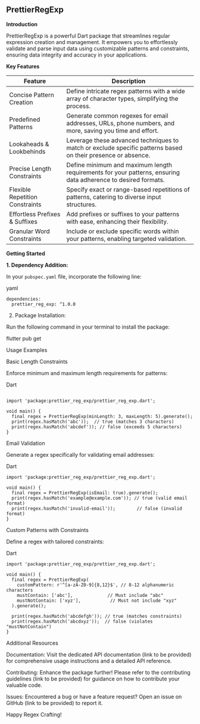 ## PrettierRegExp

**Introduction**

PrettierRegExp is a powerful Dart package that streamlines regular expression creation and management. It empowers you to effortlessly validate and parse input data using customizable patterns and constraints, ensuring data integrity and accuracy in your applications.

**Key Features**

| Feature | Description |
|---|---|
| Concise Pattern Creation | Define intricate regex patterns with a wide array of character types, simplifying the process. |
| Predefined Patterns | Generate common regexes for email addresses, URLs, phone numbers, and more, saving you time and effort. |
| Lookaheads & Lookbehinds | Leverage these advanced techniques to match or exclude specific patterns based on their presence or absence. |
| Precise Length Constraints | Define minimum and maximum length requirements for your patterns, ensuring data adherence to desired formats. |
| Flexible Repetition Constraints | Specify exact or range-based repetitions of patterns, catering to diverse input structures. |
| Effortless Prefixes & Suffixes | Add prefixes or suffixes to your patterns with ease, enhancing their flexibility. |
| Granular Word Constraints | Include or exclude specific words within your patterns, enabling targeted validation. |

**Getting Started**

**1. Dependency Addition:**

In your `pubspec.yaml` file, incorporate the following line:

yaml
```
dependencies:
  prettier_reg_exp: ^1.0.0
 ```

2. Package Installation:

Run the following command in your terminal to install the package:

flutter pub get

Usage Examples

Basic Length Constraints

Enforce minimum and maximum length requirements for patterns:

Dart
```

import 'package:prettier_reg_exp/prettier_reg_exp.dart';

void main() {
  final regex = PrettierRegExp(minLength: 3, maxLength: 5).generate();
  print(regex.hasMatch('abc'));  // true (matches 3 characters)
  print(regex.hasMatch('abcdef')); // false (exceeds 5 characters)
}
```

Email Validation

Generate a regex specifically for validating email addresses:

Dart
```
import 'package:prettier_reg_exp/prettier_reg_exp.dart';

void main() {
  final regex = PrettierRegExp(isEmail: true).generate();
  print(regex.hasMatch('example@example.com')); // true (valid email format)
  print(regex.hasMatch('invalid-email'));        // false (invalid format)
}
```

Custom Patterns with Constraints

Define a regex with tailored constraints:

Dart
```
import 'package:prettier_reg_exp/prettier_reg_exp.dart';

void main() {
  final regex = PrettierRegExp(
    customPattern: r'^[a-zA-Z0-9]{8,12}$', // 8-12 alphanumeric characters
    mustContain: ['abc'],             // Must include "abc"
    mustNotContain: ['xyz'],           // Must not include "xyz"
  ).generate();

  print(regex.hasMatch('abcdefgh')); // true (matches constraints)
  print(regex.hasMatch('abcdxyz'));  // false (violates "mustNotContain")
}
```

Additional Resources

Documentation: Visit the dedicated API documentation (link to be provided) for comprehensive usage instructions and a detailed API reference.

Contributing: Enhance the package further! Please refer to the contributing guidelines (link to be provided) for guidance on how to contribute your valuable code.

Issues: Encountered a bug or have a feature request? Open an issue on GitHub (link to be provided) to report it.

Happy Regex Crafting!

